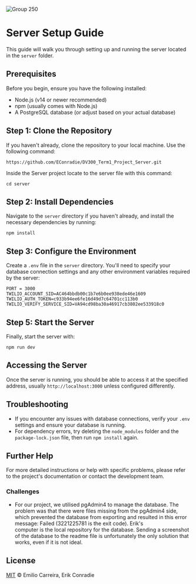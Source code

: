 ![Group 250](https://github.com/EConradie/DV300_Term1_Project_Server/assets/113447065/a31d3b68-be5b-4c52-8813-072a699bab47)

# Server Setup Guide

This guide will walk you through setting up and running the server located in the `server` folder.

## Prerequisites

Before you begin, ensure you have the following installed:
- Node.js (v14 or newer recommended)
- npm (usually comes with Node.js)
- A PostgreSQL database (or adjust based on your actual database)

## Step 1: Clone the Repository

If you haven't already, clone the repository to your local machine. Use the following command:
```
https://github.com/EConradie/DV300_Term1_Project_Server.git
```

Inside the Server project locate to the server file with this command:
```
cd server
```

## Step 2: Install Dependencies

Navigate to the `server` directory if you haven't already, and install the necessary dependencies by running:
```
npm install
```

## Step 3: Configure the Environment

Create a `.env` file in the `server` directory. You'll need to specify your database connection settings and any other environment variables required by the server:
```
PORT = 3000
TWILIO_ACCOUNT_SID=AC464bbdb00c1b7e6b0ee938ede46e1609
TWILIO_AUTH_TOKEN=c933b94ee6fe16d49d7c64701cc113b0
TWILIO_VERIFY_SERVICE_SID=VA94cd98ba30a46917cb3802ee533918c0
```

## Step 5: Start the Server

Finally, start the server with:
```
npm run dev
```

## Accessing the Server

Once the server is running, you should be able to access it at the specified address, usually `http://localhost:3000` unless configured differently.

## Troubleshooting

- If you encounter any issues with database connections, verify your `.env` settings and ensure your database is running.
- For dependency errors, try deleting the `node_modules` folder and the `package-lock.json` file, then run `npm install` again.

## Further Help

For more detailed instructions or help with specific problems, please refer to the project's documentation or contact the development team.

### Challenges

* For our project, we utilised pgAdmin4 to manage the database. The problem was that there were files missing from the pgAdmin4 side, which prevented the database from exporting and resulted in this error message: Failed (3221225781 is the exit code). Erik's     
  computer is the local repository for the database. Sending a screenshot of the database to the readme file is unfortunately the only solution that works, even if it is not ideal.


## License

[MIT](LICENSE) © Emilio Carreira, Erik Conradie























